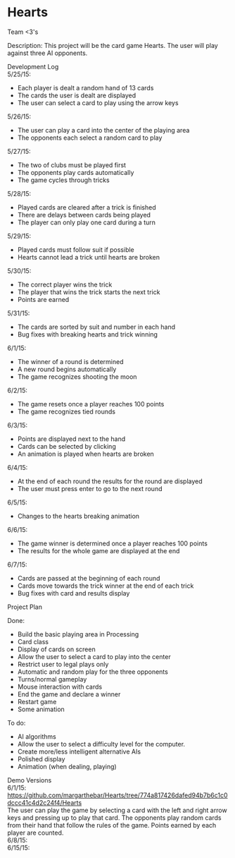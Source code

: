 # Hearts
Team <3's

Description: This project will be the card game Hearts. The user will play against three AI opponents.

Development Log
<br>5/25/15:
 - Each player is dealt a random hand of 13 cards
 - The cards the user is dealt are displayed
 - The user can select a card to play using the arrow keys

5/26/15:
 - The user can play a card into the center of the playing area
 - The opponents each select a random card to play

5/27/15:
 - The two of clubs must be played first
 - The opponents play cards automatically
 - The game cycles through tricks

5/28/15:
 - Played cards are cleared after a trick is finished
 - There are delays between cards being played
 - The player can only play one card during a turn

5/29/15:
 - Played cards must follow suit if possible
 - Hearts cannot lead a trick until hearts are broken

5/30/15:
 - The correct player wins the trick
 - The player that wins the trick starts the next trick
 - Points are earned

5/31/15:
 - The cards are sorted by suit and number in each hand
 - Bug fixes with breaking hearts and trick winning
 
6/1/15:
 - The winner of a round is determined
 - A new round begins automatically
 - The game recognizes shooting the moon

6/2/15:
 - The game resets once a player reaches 100 points
 - The game recognizes tied rounds

6/3/15:
 - Points are displayed next to the hand
 - Cards can be selected by clicking
 - An animation is played when hearts are broken
 
6/4/15:
 - At the end of each round the results for the round are displayed
 - The user must press enter to go to the next round
 
6/5/15:
 - Changes to the hearts breaking animation

6/6/15:
 - The game winner is determined once a player reaches 100 points
 - The results for the whole game are displayed at the end

6/7/15:
 - Cards are passed at the beginning of each round
 - Cards move towards the trick winner at the end of each trick
 - Bug fixes with card and results display

Project Plan

Done:
 - Build the basic playing area in Processing 
 - Card class
 - Display of cards on screen
 - Allow the user to select a card to play into the center
 - Restrict user to legal plays only
 - Automatic and random play for the three opponents
 - Turns/normal gameplay
 - Mouse interaction with cards
 - End the game and declare a winner
 - Restart game
 - Some animation

To do:
 - AI algorithms
 - Allow the user to select a difficulty level for the computer.
 - Create more/less intelligent alternative AIs
 - Polished display
 - Animation (when dealing, playing)
 
Demo Versions 
<br>6/1/15: https://github.com/margarthebar/Hearts/tree/774a817426dafed94b7b6c1c0dccc41c4d2c24f4/Hearts
<br>The user can play the game by selecting a card with the left and right arrow keys and pressing up to play that card. The opponents play random cards from their hand that follow the rules of the game. Points earned by each player are counted.
<br>6/8/15: 
<br>6/15/15: 
